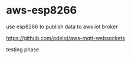# aws-esp8266
use esp8266 to publish data to aws iot broker


https://github.com/odelot/aws-mqtt-websockets

testing phase

